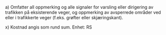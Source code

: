 a) Omfatter all oppmerking og alle signaler for varsling eller dirigering av trafikken på eksisterende veger, og oppmerking av avsperrede områder ved eller i trafikkerte veger (f.eks. grøfter eller skjæringskant).

x) Kostnad angis som rund sum. Enhet: RS

